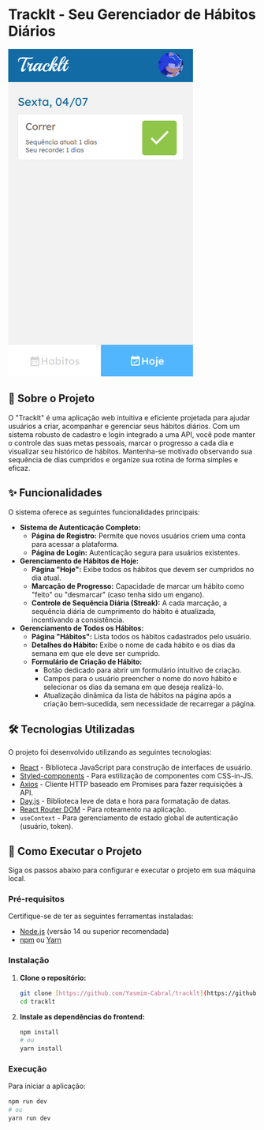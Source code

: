 # Tracklt - Seu Gerenciador de Hábitos Diários

![Capa do Projeto](./project-image.png)

## 🚀 Sobre o Projeto

O "Tracklt" é uma aplicação web intuitiva e eficiente projetada para ajudar usuários a criar, acompanhar e gerenciar seus hábitos diários. Com um sistema robusto de cadastro e login integrado a uma API, você pode manter o controle das suas metas pessoais, marcar o progresso a cada dia e visualizar seu histórico de hábitos. Mantenha-se motivado observando sua sequência de dias cumpridos e organize sua rotina de forma simples e eficaz.

## ✨ Funcionalidades

O sistema oferece as seguintes funcionalidades principais:

* **Sistema de Autenticação Completo:**
    * **Página de Registro:** Permite que novos usuários criem uma conta para acessar a plataforma.
    * **Página de Login:** Autenticação segura para usuários existentes.
* **Gerenciamento de Hábitos de Hoje:**
    * **Página "Hoje":** Exibe todos os hábitos que devem ser cumpridos no dia atual.
    * **Marcação de Progresso:** Capacidade de marcar um hábito como "feito" ou "desmarcar" (caso tenha sido um engano).
    * **Controle de Sequência Diária (Streak):** A cada marcação, a sequência diária de cumprimento do hábito é atualizada, incentivando a consistência.
* **Gerenciamento de Todos os Hábitos:**
    * **Página "Hábitos":** Lista todos os hábitos cadastrados pelo usuário.
    * **Detalhes do Hábito:** Exibe o nome de cada hábito e os dias da semana em que ele deve ser cumprido.
    * **Formulário de Criação de Hábito:**
        * Botão dedicado para abrir um formulário intuitivo de criação.
        * Campos para o usuário preencher o nome do novo hábito e selecionar os dias da semana em que deseja realizá-lo.
        * Atualização dinâmica da lista de hábitos na página após a criação bem-sucedida, sem necessidade de recarregar a página.

## 🛠️ Tecnologias Utilizadas

O projeto foi desenvolvido utilizando as seguintes tecnologias:

* [React](https://react.dev/) - Biblioteca JavaScript para construção de interfaces de usuário.
* [Styled-components](https://styled-components.com/) - Para estilização de componentes com CSS-in-JS.
* [Axios](https://axios-http.com/) - Cliente HTTP baseado em Promises para fazer requisições à API.
* [Day.js](https://day.js.org/) - Biblioteca leve de data e hora para formatação de datas.
* [React Router DOM](https://reactrouter.com/en/main) - Para roteamento na aplicação.
* `useContext` - Para gerenciamento de estado global de autenticação (usuário, token).

## 🚀 Como Executar o Projeto

Siga os passos abaixo para configurar e executar o projeto em sua máquina local.

### Pré-requisitos

Certifique-se de ter as seguintes ferramentas instaladas:

* [Node.js](https://nodejs.org/en/) (versão 14 ou superior recomendada)
* [npm](https://www.npmjs.com/) ou [Yarn](https://yarnpkg.com/)

### Instalação

1.  **Clone o repositório:**
    ```bash
    git clone [https://github.com/Yasmim-Cabral/tracklt](https://github.com/Yasmim-Cabral/tracklt)
    cd tracklt
    ```
2.  **Instale as dependências do frontend:**
    ```bash
    npm install
    # ou
    yarn install
    ```

### Execução

Para iniciar a aplicação:

```bash
npm run dev
# ou
yarn run dev
